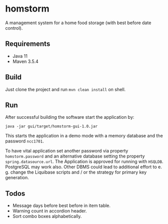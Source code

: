 # homstorm
A management system for a home food storage (with best before date control).


## Requirements

* Java 11
* Maven 3.5.4


## Build

Just clone the project and run `mvn clean install` on  shell.


## Run

After successful building the software start the application by:

`java -jar gui/target/homstorm-gui-1.0.jar`

This starts the application in a demo mode with a memory database and the password `ncc1701`.

To have vital application set another password via property `homstorm.password` and an alternative database setting the property `spring.datasource.url`. The Application is approved for running with `HSQLDB`. PostgreSQL may work also. Other DBMS could lead to additional effort to e. g. change the Liquibase scripts and / or the strategy for primary key generation.


## Todos

* Message days before best before in item table.
* Warning count in accordion header.
* Sort combo boxes alphabetically.